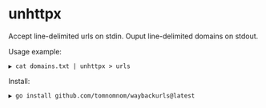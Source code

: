 # unhttpx

Accept line-delimited urls on stdin. Ouput line-delimited domains on stdout.


Usage example:

```
▶ cat domains.txt | unhttpx > urls
```

Install:

```
▶ go install github.com/tomnomnom/waybackurls@latest
```
